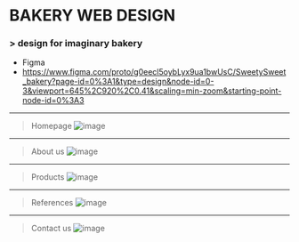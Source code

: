 # BAKERY WEB DESIGN
### > design for imaginary bakery
  * Figma
  * https://www.figma.com/proto/g0eecl5oybLyx9ua1bwUsC/SweetySweet_bakery?page-id=0%3A1&type=design&node-id=0-3&viewport=645%2C920%2C0.41&scaling=min-zoom&starting-point-node-id=0%3A3
  
***
> Homepage
![image](https://github.com/melovin/Bakery_web_design/assets/70209304/fa627dc6-a22b-44f2-b997-eee409cba698)
***
> About us
![image](https://github.com/melovin/Bakery_web_design/assets/70209304/b0e53df1-cd0b-4b03-a3b1-3c80a005eddf)
***
> Products
![image](https://github.com/melovin/Bakery_web_design/assets/70209304/91b77bee-80af-4efa-8ad4-794091a77f59)
***
> References
![image](https://github.com/melovin/Bakery_web_design/assets/70209304/6044beec-ef33-4cfd-9e11-7d3e71eee636)
***
> Contact us
![image](https://github.com/melovin/Bakery_web_design/assets/70209304/02419a41-ac20-4ddd-8136-edb28f971f59)
